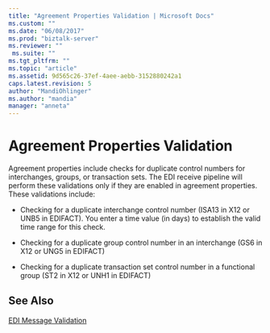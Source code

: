 ```yaml
---
title: "Agreement Properties Validation | Microsoft Docs"
ms.custom: ""
ms.date: "06/08/2017"
ms.prod: "biztalk-server"
ms.reviewer: ""
 ms.suite: ""
ms.tgt_pltfrm: ""
ms.topic: "article"
ms.assetid: 9d565c26-37ef-4aee-aebb-3152880242a1
caps.latest.revision: 5
author: "MandiOhlinger"
ms.author: "mandia"
manager: "anneta"
---
```

# Agreement Properties Validation
Agreement properties include checks for duplicate control numbers for interchanges, groups, or transaction sets. The EDI receive pipeline will perform these validations only if they are enabled in agreement properties. These validations include:  
  
-   Checking for a duplicate interchange control number (ISA13 in X12 or UNB5 in EDIFACT). You enter a time value (in days) to establish the valid time range for this check.  
  
-   Checking for a duplicate group control number in an interchange (GS6 in X12 or UNG5 in EDIFACT)  
  
-   Checking for a duplicate transaction set control number in a functional group (ST2 in X12 or UNH1 in EDIFACT)  
  
## See Also  
 [EDI Message Validation](../core/edi-message-validation.md)